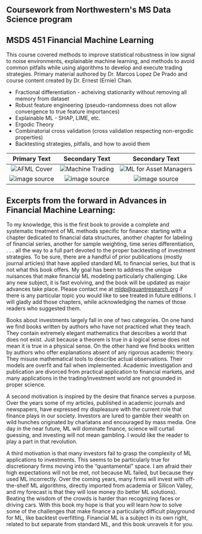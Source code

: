 ## Coursework from Northwestern's MS Data Science program
## MSDS 451 Financial Machine Learning

This course covered methods to improve statistical robustness in low signal to noise environments, explainable machine learning, and methods to avoid common pitfalls while using algorithms to develop and execute trading strategies. Primary material authored by Dr. Marcos Lopez De Prado and course content created by Dr. Ernest (Ernie) Chan.
- Fractional differentiation - acheiving stationarity without removing all memory from dataset
- Robust feature engineering (pseudo-randomness does not allow convergence to true feature importances)
- Explainable ML - SHAP, LIME, etc. 
- Ergodic Theory
- Combinatorial cross validation (cross validation respecting non-ergodic properties)
- Backtesting strategies, pitfalls, and how to avoid them


| Primary Text | Secondary Text | Secondary Text|
| :-----------: | :-----------: | :---------: |
| ![AFML Cover](https://user-images.githubusercontent.com/87036676/217150942-59ffa1f2-92f3-4f96-8fe2-158b1a522288.jpg) | ![Machine Trading](https://user-images.githubusercontent.com/87036676/217219544-d941d16f-0bd2-4abf-85c4-e5f29a3d82de.jpg)|![ML for Asset Managers](https://user-images.githubusercontent.com/87036676/217220363-b7611d34-22d2-4eda-8973-9720d96bc1db.jpg)|
|![image source](https://www.wiley.com/en-us/Advances+in+Financial+Machine+Learning-p-9781119482086)|![image source](https://www.wiley.com/en-us/Machine+Trading:+Deploying+Computer+Algorithms+to+Conquer+the+Markets-p-9781119219606)|![image source](https://www.cambridge.org/core/elements/abs/machine-learning-for-asset-managers/6D9211305EA2E425D33A9F38D0AE3545)|


## Excerpts from the forward in Advances in Financial Machine Learning:
To my knowledge, this is the first book to provide a complete and systematic treatment of ML methods specific for finance: starting with a chapter dedicated to financial data structures, another chapter for labeling of financial series, another for sample weighting, time series differentiation, . . . all the way to a full part devoted to the proper backtesting of investment strategies. To be sure, there are a handful of prior publications (mostly journal articles) that have applied standard ML to financial series, but that is not what this book offers. My goal has been to address the unique nuisances that make financial ML modeling particularly challenging. Like any new subject, it is fast evolving, and the book will be updated as major advances take place. Please contact me at mldp@quantresearch.org if there is any particular topic you would like to see treated in future editions. I will gladly add those chapters, while acknowledging the names of those readers who suggested them.

Books about investments largely fall in one of two categories. On one hand we find books written by authors who have not practiced what they teach. They contain extremely elegant mathematics that describes a world that does not exist. Just because a theorem is true in a logical sense does not mean it is true in a physical sense. On the other hand we find books written by authors who offer explanations absent of any rigorous academic theory. They misuse mathematical tools to describe actual observations. Their models are overfit and fail when implemented. Academic investigation and publication are divorced from practical application to financial markets, and many applications in the trading/investment world are not grounded in proper science.

A second motivation is inspired by the desire that finance serves a purpose. Over the years some of my articles, published in academic journals and newspapers, have expressed my displeasure with the current role that finance plays in our society. Investors are lured to gamble their wealth on wild hunches originated by charlatans and encouraged by mass media. One day in the near future, ML will dominate finance, science will curtail guessing, and investing will not mean gambling. I would like the reader to play a part in that revolution.

A third motivation is that many investors fail to grasp the complexity of ML applications to investments. This seems to be particularly true for discretionary firms moving into the “quantamental” space. I am afraid their high expectations will not be met, not because ML failed, but because they used ML incorrectly. Over the coming years, many firms will invest with off-the-shelf ML algorithms, directly imported from academia or Silicon Valley, and my forecast is that they will lose money (to better ML solutions). Beating the wisdom of the crowds is harder than recognizing faces or driving cars. With this book my hope is that you will learn how to solve some of the challenges that make finance a particularly difficult playground for ML, like backtest overfitting. Financial ML is a subject in its own right, related to but separate from standard ML, and this book unravels it for you.
